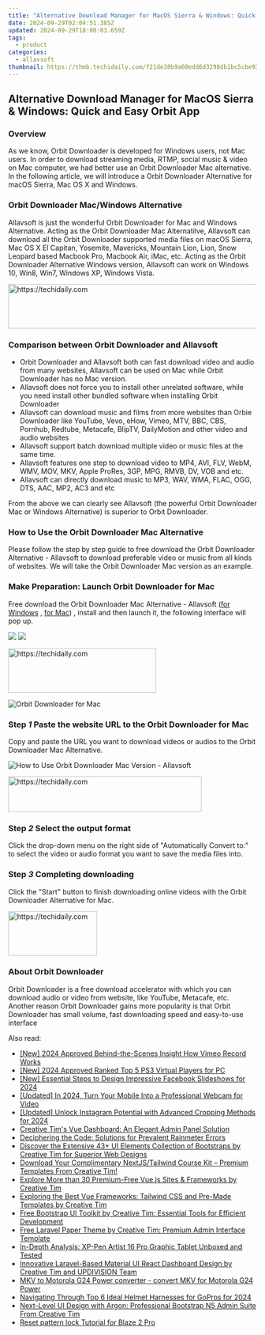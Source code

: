 ```yaml
---
title: "Alternative Download Manager for MacOS Sierra & Windows: Quick and Easy Orbit App"
date: 2024-09-29T02:04:51.385Z
updated: 2024-09-29T18:00:03.659Z
tags:
  - product
categories:
  - allavsoft
thumbnail: https://thmb.techidaily.com/f21de38b9a60edd6d3298db1bc5cbe93a61c6bb2511c6882fb283e99f7aa6165.jpg
---
```


## Alternative Download Manager for MacOS Sierra & Windows: Quick and Easy Orbit App

### Overview

As we know, Orbit Downloader is developed for Windows users, not Mac users. In order to download streaming media, RTMP, social music & video on Mac computer, we had better use an Orbit Downloader Mac alternative. In the following article, we will introduce a Orbit Downloader Alternative for macOS Sierra, Mac OS X and Windows.

### Orbit Downloader Mac/Windows Alternative

Allavsoft is just the wonderful Orbit Downloader for Mac and Windows Alternative. Acting as the Orbit Downloader Mac Alternatilve, Allavsoft can download all the Orbit Downloader supported media files on macOS Sierra, Mac OS X El Capitan, Yosemite, Mavericks, Mountain Lion, Lion, Snow Leopard based Macbook Pro, Macbook Air, iMac, etc. Acting as the Orbit Downloader Alternative Windows version, Allavsoft can work on Windows 10, Win8, Win7, Windows XP, Windows Vista.

<!-- affiliate ads begin -->
<a href="https://aligracehair.sjv.io/c/5597632/1975841/19272" target="_top" id="1975841">
  <img src="//a.impactradius-go.com/display-ad/19272-1975841" border="0" alt="https://techidaily.com" width="728" height="90"/>
</a>
<img height="0" width="0" src="https://aligracehair.sjv.io/i/5597632/1975841/19272" style="position:absolute;visibility:hidden;" border="0" />
<!-- affiliate ads end -->

### Comparison between Orbit Downloader and Allavsoft

* Orbit Downloader and Allavsoft both can fast download video and audio from many websites, Allavsoft can be used on Mac while Orbit Downloader has no Mac version.
* Allavsoft does not force you to install other unrelated software, while you need install other bundled software when installing Orbit Downloader
* Allavsoft can download music and films from more websites than Orbie Downloader like YouTube, Vevo, eHow, Vimeo, MTV, BBC, CBS, Pornhub, Redtube, Metacafe, BlipTV, DailyMotion and other video and audio websites
* Allavsoft support batch download multiple video or music files at the same time.
* Allavsoft features one step to download video to MP4, AVI, FLV, WebM, WMV, MOV, MKV, Apple ProRes, 3GP, MPG, RMVB, DV, VOB and etc.
* Allavsoft can directly download music to MP3, WAV, WMA, FLAC, OGG, DTS, AAC, MP2, AC3 and etc

From the above we can clearly see Allavsoft (the powerful Orbit Downloader Mac or Windows Alternative) is superior to Orbit Downloader.

### How to Use the Orbit Downloader Mac Alternative

Please follow the step by step guide to free download the Orbit Downloader Alternative - Allavsoft to download preferable video or music from all kinds of websites. We will take the Orbit Downloader Mac version as an example.

### Make Preparation: Launch Orbit Downloader for Mac

Free download the Orbit Downloader Mac Alternative - Allavsoft ([for Windows](https://tools.techidaily.com/allavsoft/products/) , [for Mac](https://tools.techidaily.com/allavsoft/products/)) , install and then launch it, the following interface will pop up.

[![](https://www.allavsoft.com/how-to/../images/how-to/free-download-win.jpg)](https://tools.techidaily.com/allavsoft/products/) [![](https://www.allavsoft.com/how-to/../images/how-to/free-download-mac.jpg)](https://tools.techidaily.com/allavsoft/products/)

<!-- affiliate ads begin -->
<a href="https://laganoo.pxf.io/c/5597632/1528685/16446" target="_top" id="1528685">
  <img src="//a.impactradius-go.com/display-ad/16446-1528685" border="0" alt="https://techidaily.com" width="300" height="90"/>
</a>
<img height="0" width="0" src="https://laganoo.pxf.io/i/5597632/1528685/16446" style="position:absolute;visibility:hidden;" border="0" />
<!-- affiliate ads end -->

![Orbit Downloader for Mac](https://www.allavsoft.com/how-to/../images/allavsoft-mac/screen-shot-600.jpg)

### Step _1_ Paste the website URL to the Orbit Downloader for Mac

Copy and paste the URL you want to download videos or audios to the Orbit Downloader Mac Alternative.

![How to Use Orbit Downloader Mac Version - Allavsoft](https://www.allavsoft.com/how-to/../images/how-to/orbit-downloader-mac-windows-alternative/how-to-use-orbit-downloader-mac-version.jpg)

<!-- affiliate ads begin -->
<a href="https://aligracehair.sjv.io/c/5597632/2135403/19272" target="_top" id="2135403">
  <img src="//a.impactradius-go.com/display-ad/19272-2135403" border="0" alt="https://techidaily.com" width="392" height="72"/>
</a>
<img height="0" width="0" src="https://aligracehair.sjv.io/i/5597632/2135403/19272" style="position:absolute;visibility:hidden;" border="0" />
<!-- affiliate ads end -->

### Step _2_ Select the output format

Click the drop-down menu on the right side of "Automatically Convert to:" to select the video or audio format you want to save the media files into.

### Step _3_ Completing downloading

Click the "Start" button to finish downloading online videos with the Orbit Downloader Alternative for Mac.

<!-- affiliate ads begin -->
<a href="https://aligracehair.sjv.io/c/5597632/2135367/19272" target="_top" id="2135367">
  <img src="//a.impactradius-go.com/display-ad/19272-2135367" border="0" alt="https://techidaily.com" width="180" height="90"/>
</a>
<img height="0" width="0" src="https://aligracehair.sjv.io/i/5597632/2135367/19272" style="position:absolute;visibility:hidden;" border="0" />
<!-- affiliate ads end -->

### About Orbit Downloader

Orbit Downloader is a free download accelerator with which you can download audio or video from website, like YouTube, Metacafe, etc. Another reason Orbit Downloader gains more popularity is that Orbit Downloader has small volume, fast downloading speed and easy-to-use interface

<ins class="adsbygoogle"
     style="display:block"
     data-ad-format="autorelaxed"
     data-ad-client="ca-pub-7571918770474297"
     data-ad-slot="1223367746"></ins>

<ins class="adsbygoogle"
     style="display:block"
     data-ad-client="ca-pub-7571918770474297"
     data-ad-slot="8358498916"
     data-ad-format="auto"
     data-full-width-responsive="true"></ins>

<span class="atpl-alsoreadstyle">Also read:</span>
<div><ul>
<li><a href="https://vimeo-videos.techidaily.com/new-2024-approved-behind-the-scenes-insight-how-vimeo-record-works/"><u>[New] 2024 Approved Behind-the-Scenes Insight How Vimeo Record Works</u></a></li>
<li><a href="https://on-screen-recording.techidaily.com/new-2024-approved-ranked-top-5-ps3-virtual-players-for-pc/"><u>[New] 2024 Approved Ranked Top 5 PS3 Virtual Players for PC</u></a></li>
<li><a href="https://facebook-video-recording.techidaily.com/new-essential-steps-to-design-impressive-facebook-slideshows-for-2024/"><u>[New] Essential Steps to Design Impressive Facebook Slideshows for 2024</u></a></li>
<li><a href="https://desktop-recording.techidaily.com/updated-in-2024-turn-your-mobile-into-a-professional-webcam-for-video/"><u>[Updated] In 2024, Turn Your Mobile Into a Professional Webcam for Video</u></a></li>
<li><a href="https://instagram-videos.techidaily.com/updated-unlock-instagram-potential-with-advanced-cropping-methods-for-2024/"><u>[Updated] Unlock Instagram Potential with Advanced Cropping Methods for 2024</u></a></li>
<li><a href="https://fox-web3.techidaily.com/creative-tims-vue-dashboard-an-elegant-admin-panel-solution/"><u>Creative Tim's Vue Dashboard: An Elegant Admin Panel Solution</u></a></li>
<li><a href="https://win11.techidaily.com/deciphering-the-code-solutions-for-prevalent-rainmeter-errors/"><u>Deciphering the Code: Solutions for Prevalent Rainmeter Errors</u></a></li>
<li><a href="https://fox-web3.techidaily.com/discover-the-extensive-43plus-ui-elements-collection-of-bootstraps-by-creative-tim-for-superior-web-designs/"><u>Discover the Extensive 43+ UI Elements Collection of Bootstraps by Creative Tim for Superior Web Designs</u></a></li>
<li><a href="https://fox-web3.techidaily.com/download-your-complimentary-nextjstailwind-course-kit-premium-templates-from-creative-tim/"><u>Download Your Complimentary NextJS/Tailwind Course Kit – Premium Templates From Creative Tim!</u></a></li>
<li><a href="https://fox-web3.techidaily.com/explore-more-than-30-premium-free-vuejs-sites-and-frameworks-by-creative-tim/"><u>Explore More than 30 Premium-Free Vue.js Sites & Frameworks by Creative Tim</u></a></li>
<li><a href="https://fox-web3.techidaily.com/exploring-the-best-vue-frameworks-tailwind-css-and-pre-made-templates-by-creative-tim/"><u>Exploring the Best Vue Frameworks: Tailwind CSS and Pre-Made Templates by Creative Tim</u></a></li>
<li><a href="https://fox-web3.techidaily.com/free-bootstrap-ui-toolkit-by-creative-tim-essential-tools-for-efficient-development/"><u>Free Bootstrap UI Toolkit by Creative Tim: Essential Tools for Efficient Development</u></a></li>
<li><a href="https://fox-web3.techidaily.com/free-laravel-paper-theme-by-creative-tim-premium-admin-interface-template/"><u>Free Laravel Paper Theme by Creative Tim: Premium Admin Interface Template</u></a></li>
<li><a href="https://buynow-info.techidaily.com/in-depth-analysis-xp-pen-artist-16-pro-graphic-tablet-unboxed-and-tested/"><u>In-Depth Analysis: XP-Pen Artist 16 Pro Graphic Tablet Unboxed and Tested</u></a></li>
<li><a href="https://fox-web3.techidaily.com/innovative-laravel-based-material-ui-react-dashboard-design-by-creative-tim-and-updivision-team/"><u>Innovative Laravel-Based Material UI React Dashboard Design by Creative Tim and UPDIVISION Team</u></a></li>
<li><a href="https://review-topics.techidaily.com/mkv-to-motorola-g24-power-converter-convert-mkv-for-motorola-g24-power-by-aiseesoft-video-converter-play-mkv-on-android/"><u>MKV to Motorola G24 Power converter - convert MKV for Motorola G24 Power</u></a></li>
<li><a href="https://fox-cloud.techidaily.com/navigating-through-top-6-ideal-helmet-harnesses-for-gopros-for-2024/"><u>Navigating Through Top 6 Ideal Helmet Harnesses for GoPros for 2024</u></a></li>
<li><a href="https://fox-web3.techidaily.com/next-level-ui-design-with-argon-professional-bootstrap-n5-admin-suite-from-creative-tim/"><u>Next-Level UI Design with Argon: Professional Bootstrap N5 Admin Suite From Creative Tim</u></a></li>
<li><a href="https://techidaily.com/reset-pattern-lock-tutorial-for-blaze-2-pro-by-drfone-android-unlock-android-unlock/"><u>Reset pattern lock Tutorial for Blaze 2 Pro</u></a></li>
</ul></div>


